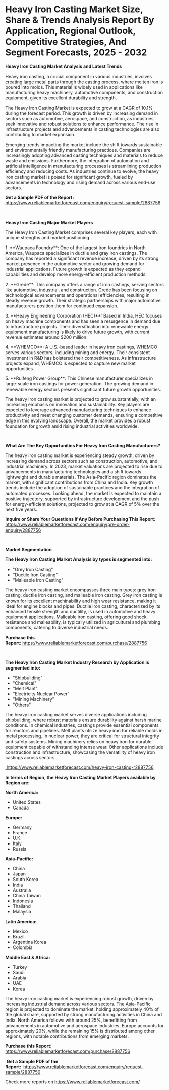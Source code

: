 <p><h1>Heavy Iron Casting Market Size, Share & Trends Analysis Report By Application, Regional Outlook, Competitive Strategies, And Segment Forecasts, 2025 - 2032</h1></p><p><strong>Heavy Iron Casting Market Analysis and Latest Trends</strong></p>
<p><p>Heavy iron casting, a crucial component in various industries, involves creating large metal parts through the casting process, where molten iron is poured into molds. This material is widely used in applications like manufacturing heavy machinery, automotive components, and construction equipment, given its excellent durability and strength.</p><p>The Heavy Iron Casting Market is expected to grow at a CAGR of 10.1% during the forecast period. This growth is driven by increasing demand in sectors such as automotive, aerospace, and construction, as industries seek innovative and robust solutions to enhance performance. The rise in infrastructure projects and advancements in casting technologies are also contributing to market expansion.</p><p>Emerging trends impacting the market include the shift towards sustainable and environmentally friendly manufacturing practices. Companies are increasingly adopting advanced casting techniques and materials to reduce waste and emissions. Furthermore, the integration of automation and artificial intelligence in manufacturing processes is streamlining production efficiency and reducing costs. As industries continue to evolve, the heavy iron casting market is poised for significant growth, fueled by advancements in technology and rising demand across various end-use sectors.</p></p>
<p><strong>Get a Sample PDF of the Report:&nbsp;</strong> <a href="https://www.reliablemarketforecast.com/enquiry/request-sample/2887756?utm_campaign=2325&utm_medium=2&utm_source=Github&utm_content=ia&utm_term=14032025&utm_id=heavy-iron-casting">https://www.reliablemarketforecast.com/enquiry/request-sample/2887756</a></p>
<p>&nbsp;</p>
<p><strong>Heavy Iron Casting Major Market Players</strong></p>
<p><p>The Heavy Iron Casting Market comprises several key players, each with unique strengths and market positioning. </p><p>1. **Waupaca Foundry**: One of the largest iron foundries in North America, Waupaca specializes in ductile and gray iron castings. The company has reported a significant revenue increase, driven by its strong market presence in the automotive sector and growing demand for industrial applications. Future growth is expected as they expand capabilities and develop more energy-efficient production methods.</p><p>2. **Grede**: This company offers a range of iron castings, serving sectors like automotive, industrial, and construction. Grede has been focusing on technological advancements and operational efficiencies, resulting in steady revenue growth. Their strategic partnerships with major automotive manufacturers position them for continued expansion.</p><p>3. **Heavy Engineering Corporation (HEC)**: Based in India, HEC focuses on heavy machine components and has seen a resurgence in demand due to infrastructure projects. Their diversification into renewable energy equipment manufacturing is likely to drive future growth, with current revenue estimates around $200 million.</p><p>4. **WHEMCO**: A U.S.-based leader in heavy iron castings, WHEMCO serves various sectors, including mining and energy. Their consistent investment in R&D has bolstered their competitiveness. As infrastructure projects expand, WHEMCO is expected to capture new market opportunities.</p><p>5. **Ruifeng Power Group**: This Chinese manufacturer specializes in large-scale iron castings for power generation. The growing demand in renewable energy sectors presents significant future growth opportunities.</p><p>The heavy iron casting market is projected to grow substantially, with an increasing emphasis on innovation and sustainability. Key players are expected to leverage advanced manufacturing techniques to enhance productivity and meet changing customer demands, ensuring a competitive edge in this evolving landscape. Overall, the market provides a robust foundation for growth amid rising industrial activities worldwide.</p></p>
<p>&nbsp;</p>
<p><strong>What Are The Key Opportunities For Heavy Iron Casting Manufacturers?</strong></p>
<p><p>The heavy iron casting market is experiencing steady growth, driven by increasing demand across sectors such as construction, automotive, and industrial machinery. In 2023, market valuations are projected to rise due to advancements in manufacturing technologies and a shift towards lightweight and durable materials. The Asia-Pacific region dominates the market, with significant contributions from China and India. Key growth trends include the adoption of sustainable practices and the integration of automated processes. Looking ahead, the market is expected to maintain a positive trajectory, supported by infrastructure development and the push for energy-efficient solutions, projected to grow at a CAGR of 5% over the next five years.</p></p>
<p><strong>Inquire or Share Your Questions If Any Before Purchasing This Report:</strong> <a href="https://www.reliablemarketforecast.com/enquiry/pre-order-enquiry/2887756?utm_campaign=2325&utm_medium=2&utm_source=Github&utm_content=ia&utm_term=14032025&utm_id=heavy-iron-casting">https://www.reliablemarketforecast.com/enquiry/pre-order-enquiry/2887756</a></p>
<p>&nbsp;</p>
<p><strong>Market Segmentation</strong></p>
<p><strong>The Heavy Iron Casting Market Analysis by types is segmented into:</strong></p>
<p><ul><li>"Grey Iron Casting"</li><li>"Ductile Iron Casting"</li><li>"Malleable Iron Casting"</li></ul></p>
<p><p>The heavy iron casting market encompasses three main types: grey iron casting, ductile iron casting, and malleable iron casting. Grey iron casting is known for its excellent machinability and high wear resistance, making it ideal for engine blocks and pipes. Ductile iron casting, characterized by its enhanced tensile strength and ductility, is used in automotive and heavy equipment applications. Malleable iron casting, offering good shock resistance and malleability, is typically utilized in agricultural and plumbing components, catering to diverse industrial needs.</p></p>
<p><strong>Purchase this Report:&nbsp;</strong><a href="https://www.reliablemarketforecast.com/purchase/2887756?utm_campaign=2325&utm_medium=2&utm_source=Github&utm_content=ia&utm_term=14032025&utm_id=heavy-iron-casting">https://www.reliablemarketforecast.com/purchase/2887756</a></p>
<p>&nbsp;</p>
<p><strong>The Heavy Iron Casting Market Industry Research by Application is segmented into:</strong></p>
<p><ul><li>"Shipbuilding"</li><li>"Chemical"</li><li>"Melt Plant"</li><li>"Electricity Nuclear Power"</li><li>"Mining Machinery"</li><li>"Others"</li></ul></p>
<p><p>The heavy iron casting market serves diverse applications including shipbuilding, where robust materials ensure durability against harsh marine conditions. In chemical industries, castings provide essential components for reactors and pipelines. Melt plants utilize heavy iron for reliable molds in metal processing. In nuclear power, they are critical for structural integrity and safety systems. Mining machinery relies on heavy iron for durable equipment capable of withstanding intense wear. Other applications include construction and infrastructure, showcasing the versatility of heavy iron castings across sectors.</p></p>
<p><a href="https://www.reliablemarketforecast.com/heavy-iron-casting-r2887756?utm_campaign=2325&utm_medium=2&utm_source=Github&utm_content=ia&utm_term=14032025&utm_id=heavy-iron-casting">&nbsp;https://www.reliablemarketforecast.com/heavy-iron-casting-r2887756</a></p>
<p><strong>In terms of Region, the Heavy Iron Casting Market Players available by Region are:</strong></p>
<p>
    <p> <strong> North America: </strong>
        <ul>
            <li>United States</li>
            <li>Canada</li>
        </ul>
        </p> 
    <p> <strong> Europe: </strong>
        <ul>
            <li>Germany</li>
            <li>France</li>
            <li>U.K.</li>
            <li>Italy</li>
            <li>Russia</li>
        </ul>
        </p> 
    <p> <strong> Asia-Pacific: </strong>
        <ul>
            <li>China</li>
            <li>Japan</li>
            <li>South Korea</li>
            <li>India</li>
            <li>Australia</li>
            <li>China Taiwan</li>
            <li>Indonesia</li>
            <li>Thailand</li>
            <li>Malaysia</li>
        </ul>
        </p> 
    <p> <strong> Latin America: </strong>
        <ul>
            <li>Mexico</li>
            <li>Brazil</li>
            <li>Argentina Korea</li>
            <li>Colombia</li>
        </ul>
        </p> 
    <p> <strong> Middle East & Africa: </strong>
        <ul>
            <li>Turkey</li>
            <li>Saudi</li>
            <li>Arabia</li>
            <li>UAE</li>
            <li>Korea</li>
        </ul>
    </p>
    </p>
<p><p>The heavy iron casting market is experiencing robust growth, driven by increasing industrial demand across various sectors. The Asia-Pacific region is projected to dominate the market, holding approximately 40% of the global share, supported by strong manufacturing activities in China and India. North America follows with around 25%, benefitting from advancements in automotive and aerospace industries. Europe accounts for approximately 20%, while the remaining 15% is distributed among other regions, with notable contributions from emerging markets.</p></p>
<p><strong>Purchase this Report: </strong><a href="https://www.reliablemarketforecast.com/purchase/2887756?utm_campaign=2325&utm_medium=2&utm_source=Github&utm_content=ia&utm_term=14032025&utm_id=heavy-iron-casting">https://www.reliablemarketforecast.com/purchase/2887756</a></p>
<p>&nbsp;<strong>Get a Sample PDF of the Report:&nbsp;&nbsp;</strong><a href="https://www.reliablemarketforecast.com/enquiry/request-sample/2887756?utm_campaign=2325&utm_medium=2&utm_source=Github&utm_content=ia&utm_term=14032025&utm_id=heavy-iron-casting">https://www.reliablemarketforecast.com/enquiry/request-sample/2887756</a></p>
<p><strong></strong></p>
<p>Check more reports on <a href="https://www.reliablemarketforecast.com/?utm_campaign=2325&utm_medium=2&utm_source=Github&utm_content=ia&utm_term=14032025&utm_id=heavy-iron-casting">https://www.reliablemarketforecast.com/</a></p>